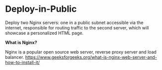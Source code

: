 # Deploy-in-Public

Deploy two Nginx servers: one in a public subnet accessible via the internet, responsible for routing traffic to the second server, which will showcase a personalized HTML page.

**What is Nginx?**

Nginx is a popular open source web server, reverse proxy server and load balancer.
https://www.geeksforgeeks.org/what-is-nginx-web-server-and-how-to-install-it/
